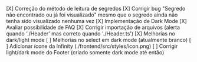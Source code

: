 [X] Correção do  método de leitura de segredos
[X] Corrigir bug "Segredo não encontrado ou já foi visualizado" mesmo que o segredo ainda não tenha sido visualizado nenhuma vez
[X] Implementação de Dark Mode
[X] Avaliar possibilidade de FAQ
[X] Corrigir importação de arquivos (alerta quando './Header' mas correto quando './Header.ts')
[X] Melhorias no dark/light mode
[ ] Melhorias no select em dark mode (atualmente branco)
[ ] Adicionar ícone da Infinity (./frontend/src/styles/icon.png)
[ ] Corrigir light/dark mode do Footer (criado somente dark mode até então)